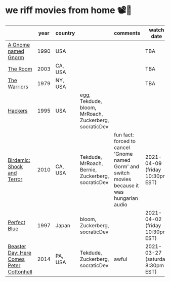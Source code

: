 # we riff movies from home 📽️🍿

|                                                                                   | year | country |                                                       | comments                                                                                       | watch date                       |     |     |     |     |     |     |
| --------------------------------------------------------------------------------- | ---- | ------- | ----------------------------------------------------- | ---------------------------------------------------------------------------------------------- | -------------------------------- | --- | --- | --- | --- | --- | --- |
|[A Gnome named Gnorm](https://www.imdb.com/title/tt0109912)|1990|USA|||TBA 
|[The Room](https://www.imdb.com/title/tt0368226/)|2003|CA, USA|||TBA
|[The Warriors](https://www.imdb.com/title/tt0080120/)|1979|NY, USA|||TBA
| [Hackers](https://www.imdb.com/title/tt0113243/)                                  | 1995 | USA     | egg, Tekdude, bloom, MrRoach, Zuckerberg, socraticDev| | 
|[Birdemic: Shock and Terror](https://www.imdb.com/title/tt1316037/)               | 2010 | CA, USA | Tekdude, MrRoach, Bernie, Zuckerberg, socraticDev     | fun fact: forced to cancel 'Gnome named Gorm' and switch movies because it was hungarian audio | 2021-04-09 (friday 10:30pm EST)  |     |     |     |     |     |     |                                           | 2021-04-10(saturday) 10:30pm EST |     |     |     |     |     |     |
| [Perfect Blue](https://www.imdb.com/title/tt0156887/)                             | 1997 | Japan   | bloom, Zuckerberg, socraticDev                        |                                                                                                | 2021-04-02 (friday 10:30pm EST)  |     |     |     |     |     |     |
| [Beaster Day: Here Comes Peter Cottonhell](https://www.imdb.com/title/tt4065066/) | 2014 | PA, USA | Tekdude, Zuckerberg, socraticDev                      | awful                                                                                          | 2021-03-27 (saturday 8:30pm EST) |     |     |     |     |     |     |

